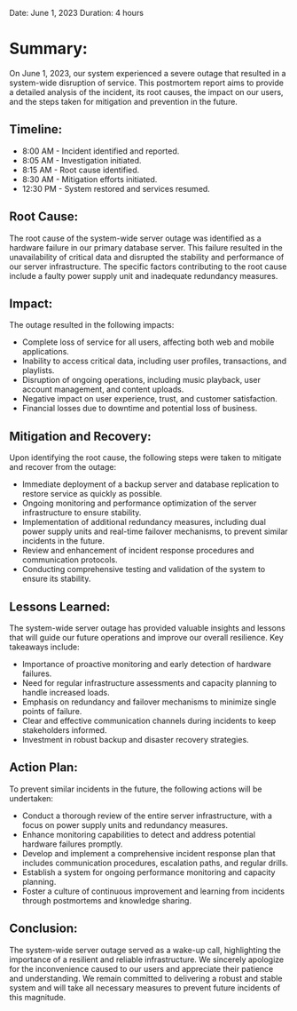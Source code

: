 Date: June 1, 2023
Duration: 4 hours

# Summary:
On June 1, 2023, our system experienced a severe outage that resulted in a system-wide disruption of service. This postmortem report aims to provide a detailed analysis of the incident, its root causes, the impact on our users, and the steps taken for mitigation and prevention in the future.

## Timeline:
- 8:00 AM - Incident identified and reported.
- 8:05 AM - Investigation initiated.
- 8:15 AM - Root cause identified.
- 8:30 AM - Mitigation efforts initiated.
- 12:30 PM - System restored and services resumed.

## Root Cause:
The root cause of the system-wide server outage was identified as a hardware failure in our primary database server. This failure resulted in the unavailability of critical data and disrupted the stability and performance of our server infrastructure. The specific factors contributing to the root cause include a faulty power supply unit and inadequate redundancy measures.

## Impact:
The outage resulted in the following impacts:
- Complete loss of service for all users, affecting both web and mobile applications.
- Inability to access critical data, including user profiles, transactions, and playlists.
- Disruption of ongoing operations, including music playback, user account management, and content uploads.
- Negative impact on user experience, trust, and customer satisfaction.
- Financial losses due to downtime and potential loss of business.

## Mitigation and Recovery:
Upon identifying the root cause, the following steps were taken to mitigate and recover from the outage:
- Immediate deployment of a backup server and database replication to restore service as quickly as possible.
- Ongoing monitoring and performance optimization of the server infrastructure to ensure stability.
- Implementation of additional redundancy measures, including dual power supply units and real-time failover mechanisms, to prevent similar incidents in the future.
- Review and enhancement of incident response procedures and communication protocols.
- Conducting comprehensive testing and validation of the system to ensure its stability.

## Lessons Learned:
The system-wide server outage has provided valuable insights and lessons that will guide our future operations and improve our overall resilience. Key takeaways include:
- Importance of proactive monitoring and early detection of hardware failures.
- Need for regular infrastructure assessments and capacity planning to handle increased loads.
- Emphasis on redundancy and failover mechanisms to minimize single points of failure.
- Clear and effective communication channels during incidents to keep stakeholders informed.
- Investment in robust backup and disaster recovery strategies.

## Action Plan:
To prevent similar incidents in the future, the following actions will be undertaken:
- Conduct a thorough review of the entire server infrastructure, with a focus on power supply units and redundancy measures.
- Enhance monitoring capabilities to detect and address potential hardware failures promptly.
- Develop and implement a comprehensive incident response plan that includes communication procedures, escalation paths, and regular drills.
- Establish a system for ongoing performance monitoring and capacity planning.
- Foster a culture of continuous improvement and learning from incidents through postmortems and knowledge sharing.

## Conclusion:
The system-wide server outage served as a wake-up call, highlighting the importance of a resilient and reliable infrastructure. We sincerely apologize for the inconvenience caused to our users and appreciate their patience and understanding. We remain committed to delivering a robust and stable system and will take all necessary measures to prevent future incidents of this magnitude.

